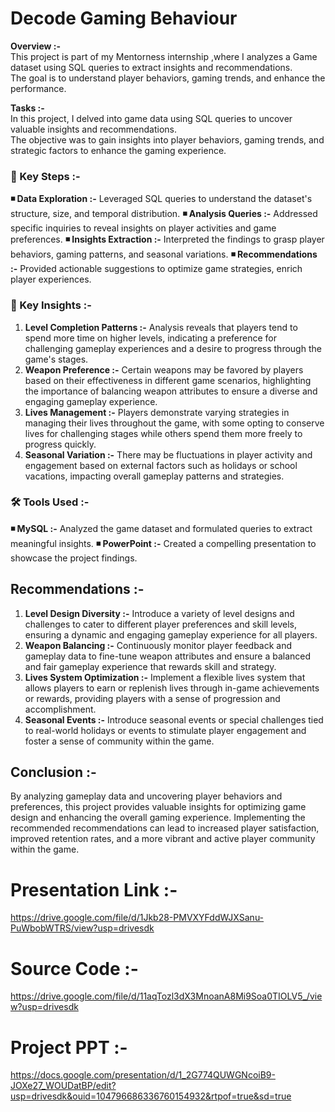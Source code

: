 # Decode Gaming Behaviour

**Overview :-**                                                       
This project is part of my Mentorness internship ,where I analyzes a Game dataset using SQL queries to extract insights and recommendations.                                                     
The goal is to understand player behaviors, gaming trends, and enhance the performance.

**Tasks :-**                                                           
In this project, I delved into game data using SQL queries to uncover valuable insights and recommendations.                                     
The objective was to gain insights into player behaviors, gaming trends, and strategic factors to enhance the gaming experience.

   ### 📌  Key Steps :-
**◾ Data Exploration :-**  Leveraged SQL queries to understand the dataset's structure, size, and temporal distribution.
**◾ Analysis Queries :-**  Addressed specific inquiries to reveal insights on player activities and game preferences.
**◾ Insights Extraction :-**  Interpreted the findings to grasp player behaviors, gaming patterns, and seasonal variations.
**◾ Recommendations :-**  Provided actionable suggestions to optimize game strategies, enrich player experiences.

  ### 📌  Key Insights :-
1.  **Level Completion Patterns :-**  Analysis reveals that players tend to spend more time on higher levels, indicating a preference for challenging gameplay experiences and a desire to progress through the game's stages.
2.  **Weapon Preference :-**  Certain weapons may be favored by players based on their effectiveness in different game scenarios, highlighting the importance of balancing weapon attributes to ensure a diverse and engaging gameplay experience.
3.  **Lives Management :-**  Players demonstrate varying strategies in managing their lives throughout the game, with some opting to conserve lives for challenging stages while others spend them more freely to progress quickly.
4.  **Seasonal Variation :-**  There may be fluctuations in player activity and engagement based on external factors such as holidays or school vacations, impacting overall gameplay patterns and strategies.

### 🛠️  Tools Used :-
**◾ MySQL :-**  Analyzed the game dataset and formulated queries to extract meaningful insights.
**◾ PowerPoint :-**  Created a compelling presentation to showcase the project findings.

## Recommendations :-
1.  **Level Design Diversity :-**  Introduce a variety of level designs and challenges to cater to different player preferences and skill levels, ensuring a dynamic and engaging gameplay experience for all players.
2.  **Weapon Balancing :-**  Continuously monitor player feedback and gameplay data to fine-tune weapon attributes and ensure a balanced and fair gameplay experience that rewards skill and strategy.
3.  **Lives System Optimization :-**  Implement a flexible lives system that allows players to earn or replenish lives through in-game achievements or rewards, providing players with a sense of progression and accomplishment.
4.  **Seasonal Events :-**  Introduce seasonal events or special challenges tied to real-world holidays or events to stimulate player engagement and foster a sense of community within the game.

## Conclusion :-
By analyzing gameplay data and uncovering player behaviors and preferences, this project provides valuable insights for optimizing game design and enhancing the overall gaming experience. Implementing the recommended recommendations can lead to increased player satisfaction, improved retention rates, and a more vibrant and active player community within the game.

# Presentation Link :-                                         
https://drive.google.com/file/d/1Jkb28-PMVXYFddWJXSanu-PuWbobWTRS/view?usp=drivesdk

# Source Code :-                                                                            
https://drive.google.com/file/d/11aqTozl3dX3MnoanA8Mi9Soa0TIOLV5_/view?usp=drivesdk

# Project  PPT :-                                                                   
https://docs.google.com/presentation/d/1_2G774QUWGNcoiB9-JOXe27_WOUDatBP/edit?usp=drivesdk&ouid=104796686336760154932&rtpof=true&sd=true
